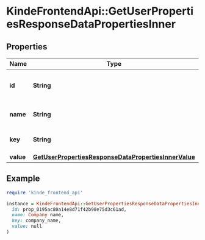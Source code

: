 # KindeFrontendApi::GetUserPropertiesResponseDataPropertiesInner

## Properties

| Name | Type | Description | Notes |
| ---- | ---- | ----------- | ----- |
| **id** | **String** | The friendly ID of a property | [optional] |
| **name** | **String** | The name of the property | [optional] |
| **key** | **String** | The key of the property | [optional] |
| **value** | [**GetUserPropertiesResponseDataPropertiesInnerValue**](GetUserPropertiesResponseDataPropertiesInnerValue.md) |  | [optional] |

## Example

```ruby
require 'kinde_frontend_api'

instance = KindeFrontendApi::GetUserPropertiesResponseDataPropertiesInner.new(
  id: prop_0195ac80a14e8d71f42b98e75d3c61ad,
  name: Company name,
  key: company_name,
  value: null
)
```

